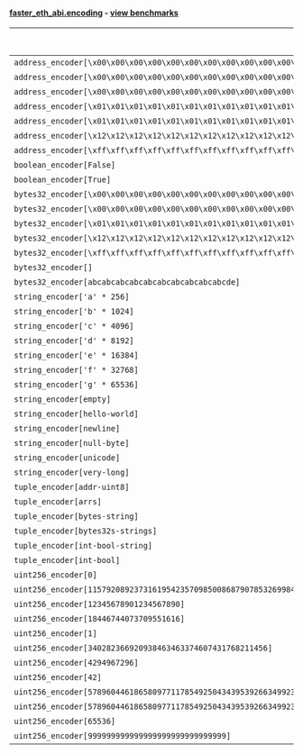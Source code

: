#### [faster_eth_abi.encoding](https://github.com/BobTheBuidler/faster-eth-abi/blob/master/faster_eth_abi/encoding.py) - [view benchmarks](https://github.com/BobTheBuidler/faster-eth-abi/blob/master/benchmarks/test_encoding_benchmarks.py)

| Function | Reference Mean | Faster Mean | % Change | Speedup (%) | x Faster | Faster |
|----------|---------------|-------------|----------|-------------|----------|--------|
| `address_encoder[\x00\x00\x00\x00\x00\x00\x00\x00\x00\x00\x00\x00\x00\x00\x00\x00\x00\x00\x00\x00]` | 0.001252124292225003 | 0.0004695390987165672 | 62.50% | 166.67% | 2.67x | ✅ |
| `address_encoder[\x00\x00\x00\x00\x00\x00\x00\x00\x00\x00\x00\x00\x00\x00\x00\x00\x00\x00\x00\x01]` | 0.0012308854979399405 | 0.00047059604430673514 | 61.77% | 161.56% | 2.62x | ✅ |
| `address_encoder[\x00\x00\x00\x00\x00\x00\x00\x00\x00\x00\x00\x00\x00\x00\x00\x00\x00\x00\x00\x02]` | 0.001251306139843325 | 0.0004671664471307192 | 62.67% | 167.85% | 2.68x | ✅ |
| `address_encoder[\x01\x01\x01\x01\x01\x01\x01\x01\x01\x01\x01\x01\x01\x01\x01\x01\x01\x01\x01\x00]` | 0.001228754947862975 | 0.0004685684450991773 | 61.87% | 162.24% | 2.62x | ✅ |
| `address_encoder[\x01\x01\x01\x01\x01\x01\x01\x01\x01\x01\x01\x01\x01\x01\x01\x01\x01\x01\x01\x01]` | 0.0012356097234077607 | 0.0004699696909776618 | 61.96% | 162.91% | 2.63x | ✅ |
| `address_encoder[\x12\x12\x12\x12\x12\x12\x12\x12\x12\x12\x12\x12\x12\x12\x12\x12\x12\x12\x12\x12]` | 0.0012266685526292496 | 0.00046784800825477955 | 61.86% | 162.19% | 2.62x | ✅ |
| `address_encoder[\xff\xff\xff\xff\xff\xff\xff\xff\xff\xff\xff\xff\xff\xff\xff\xff\xff\xff\xff\xff]` | 0.0012270369773975357 | 0.00047578000103686393 | 61.23% | 157.90% | 2.58x | ✅ |
| `boolean_encoder[False]` | 0.0007213736237261905 | 0.00029172813304496 | 59.56% | 147.28% | 2.47x | ✅ |
| `boolean_encoder[True]` | 0.0007166439685768327 | 0.0002937414365644037 | 59.01% | 143.97% | 2.44x | ✅ |
| `bytes32_encoder[\x00\x00\x00\x00\x00\x00\x00\x00\x00\x00\x00\x00\x00\x00\x00\x00\x00\x00\x00\x00\x00\x00\x00\x00\x00\x00\x00\x00\x00\x00\x00\x00]` | 0.000701866971149769 | 0.0002959190510907373 | 57.84% | 137.18% | 2.37x | ✅ |
| `bytes32_encoder[\x00\x00\x00\x00\x00\x00\x00\x00\x00\x00\x00\x00\x00\x00\x00\x00]` | 0.0007095060360717459 | 0.000305044220730509 | 57.01% | 132.59% | 2.33x | ✅ |
| `bytes32_encoder[\x01\x01\x01\x01\x01\x01\x01\x01\x01\x01\x01\x01\x01\x01\x01\x01\x01\x01\x01\x01\x01\x01\x01\x01\x01\x01\x01\x01\x01\x01\x01\x01]` | 0.000712162772189083 | 0.0002968313678430821 | 58.32% | 139.92% | 2.40x | ✅ |
| `bytes32_encoder[\x12\x12\x12\x12\x12\x12\x12\x12\x12\x12\x12\x12\x12\x12\x12\x12\x12\x12\x12\x12\x12\x12\x12\x12\x12\x12\x12\x12\x12\x12\x12\x12]` | 0.0007085005835232549 | 0.0002965943991163231 | 58.14% | 138.88% | 2.39x | ✅ |
| `bytes32_encoder[\xff\xff\xff\xff\xff\xff\xff\xff\xff\xff\xff\xff\xff\xff\xff\xff\xff\xff\xff\xff\xff\xff\xff\xff\xff\xff\xff\xff\xff\xff\xff\xff]` | 0.0007104493794173244 | 0.0002959291653625796 | 58.35% | 140.07% | 2.40x | ✅ |
| `bytes32_encoder[]` | 0.0007155395726396391 | 0.00030539665134123685 | 57.32% | 134.30% | 2.34x | ✅ |
| `bytes32_encoder[abcabcabcabcabcabcabcabcabcabcde]` | 0.0007057365916370155 | 0.00029570794241691407 | 58.10% | 138.66% | 2.39x | ✅ |
| `string_encoder['a' * 256]` | 0.0011170151614874485 | 0.0004987876202676995 | 55.35% | 123.95% | 2.24x | ✅ |
| `string_encoder['b' * 1024]` | 0.0011560062788267059 | 0.000535704572769458 | 53.66% | 115.79% | 2.16x | ✅ |
| `string_encoder['c' * 4096]` | 0.0011737595051067612 | 0.0005596219999993684 | 52.32% | 109.74% | 2.10x | ✅ |
| `string_encoder['d' * 8192]` | 0.0012100128277760303 | 0.0005943793828558296 | 50.88% | 103.58% | 2.04x | ✅ |
| `string_encoder['e' * 16384]` | 0.001322961384725987 | 0.0006978643818444354 | 47.25% | 89.57% | 1.90x | ✅ |
| `string_encoder['f' * 32768]` | 0.0015261633846193573 | 0.0008469104571455226 | 44.51% | 80.20% | 1.80x | ✅ |
| `string_encoder['g' * 65536]` | 0.001810822036527892 | 0.0013341302927876862 | 26.32% | 35.73% | 1.36x | ✅ |
| `string_encoder[empty]` | 0.0011079591999970473 | 0.0004879107239351861 | 55.96% | 127.08% | 2.27x | ✅ |
| `string_encoder[hello-world]` | 0.0011095589409691512 | 0.0004995861872350288 | 54.97% | 122.10% | 2.22x | ✅ |
| `string_encoder[newline]` | 0.001121808035629065 | 0.0004968317400190826 | 55.71% | 125.79% | 2.26x | ✅ |
| `string_encoder[null-byte]` | 0.0011137490190710464 | 0.0004935900442926094 | 55.68% | 125.64% | 2.26x | ✅ |
| `string_encoder[unicode]` | 0.001116480441312497 | 0.0005033020049487837 | 54.92% | 121.83% | 2.22x | ✅ |
| `string_encoder[very-long]` | 0.0021765856138520772 | 0.001552985692185871 | 28.65% | 40.15% | 1.40x | ✅ |
| `tuple_encoder[addr-uint8]` | 0.0015361181783244834 | 0.0006551479920609062 | 57.35% | 134.47% | 2.34x | ✅ |
| `tuple_encoder[arrs]` | 0.0020945320827582044 | 0.0009702419541995935 | 53.68% | 115.88% | 2.16x | ✅ |
| `tuple_encoder[bytes-string]` | 0.0013080742263624926 | 0.0006198908810646057 | 52.61% | 111.02% | 2.11x | ✅ |
| `tuple_encoder[bytes32s-strings]` | 0.0029211759339705452 | 0.0012821215833337366 | 56.11% | 127.84% | 2.28x | ✅ |
| `tuple_encoder[int-bool-string]` | 0.0018570208525625859 | 0.0010215978993286935 | 44.99% | 81.78% | 1.82x | ✅ |
| `tuple_encoder[int-bool]` | 0.0010241061944742784 | 0.0005244388838945649 | 48.79% | 95.28% | 1.95x | ✅ |
| `uint256_encoder[0]` | 0.0008421255379548375 | 0.0004146102271058114 | 50.77% | 103.11% | 2.03x | ✅ |
| `uint256_encoder[115792089237316195423570985008687907853269984665640564039457584007913129639935]` | 0.0008576856481805738 | 0.0004191153245497512 | 51.13% | 104.64% | 2.05x | ✅ |
| `uint256_encoder[12345678901234567890]` | 0.0008559870759909565 | 0.00041942952860882194 | 51.00% | 104.08% | 2.04x | ✅ |
| `uint256_encoder[18446744073709551616]` | 0.000859422534384423 | 0.00041940388242869836 | 51.20% | 104.92% | 2.05x | ✅ |
| `uint256_encoder[1]` | 0.0008588936985805014 | 0.0004151380956133372 | 51.67% | 106.89% | 2.07x | ✅ |
| `uint256_encoder[340282366920938463463374607431768211456]` | 0.0008573143859485176 | 0.0004177949266516144 | 51.27% | 105.20% | 2.05x | ✅ |
| `uint256_encoder[4294967296]` | 0.0008615020266574484 | 0.0004246734233531061 | 50.71% | 102.86% | 2.03x | ✅ |
| `uint256_encoder[42]` | 0.0008549423197422436 | 0.000411842486846522 | 51.83% | 107.59% | 2.08x | ✅ |
| `uint256_encoder[57896044618658097711785492504343953926634992332820282019728792003956564819967]` | 0.0008614168755885674 | 0.0004145128312985516 | 51.88% | 107.81% | 2.08x | ✅ |
| `uint256_encoder[57896044618658097711785492504343953926634992332820282019728792003956564819968]` | 0.0008571168706514898 | 0.0004169511814655513 | 51.35% | 105.57% | 2.06x | ✅ |
| `uint256_encoder[65536]` | 0.0008576905121533804 | 0.000418344608192557 | 51.22% | 105.02% | 2.05x | ✅ |
| `uint256_encoder[999999999999999999999999999999]` | 0.0008576847971963727 | 0.0004180918951502929 | 51.25% | 105.14% | 2.05x | ✅ |

